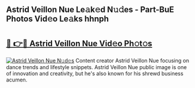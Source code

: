 ## Astrid Veillon Nue Le𝚊k𝚎d N𝚞𝚍es - Part-BuE Photos Vid𝚎o Le𝚊ks hhnph

# <h2><a href="http://fb392h2.evod.top/?m=Astrid+Veillon+Nue">🔗 👉🔴 Astrid Veillon Nue Vid𝚎o Ph𝚘t𝚘s</a></h2>

[![Astrid Veillon Nue N𝚞d𝚎s](https://i.imgur.com/8V9OHl7.gif)](http://fb392h2.evod.top/?m=Astrid+Veillon+Nue)
Content creator Astrid Veillon Nue focusing on dance trends and lifestyle snippets. Astrid Veillon Nue public image is one of innovation and creativity, but he's also known for his shrewd business acumen. 
